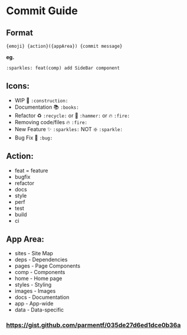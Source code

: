 # Commit Guide

## Format

`{emoji} {action}({appArea}) {commit message}`

**eg.**

```
:sparkles: feat(comp) add SideBar component
```

## Icons:

- WIP :construction: `:construction:`
- Documentation :books: `:books:`
- Refactor :recycle: `:recycle:` or :hammer: `:hammer:` or :fire: `:fire:`
- Removing code/files :fire: `:fire:`
- New Feature :sparkles: `:sparkles:` NOT :sparkle: `:sparkle:`
- Bug Fix :bug: `:bug:`

## Action:

- feat = feature
- bugfix
- refactor
- docs
- style
- perf
- test
- build
- ci

## App Area:

- sites - Site Map
- deps - Dependencies
- pages - Page Components
- comp - Components
- home - Home page
- styles - Styling
- images - Images
- docs - Documentation
- app - App-wide
- data - Data-specific

### https://gist.github.com/parmentf/035de27d6ed1dce0b36a

